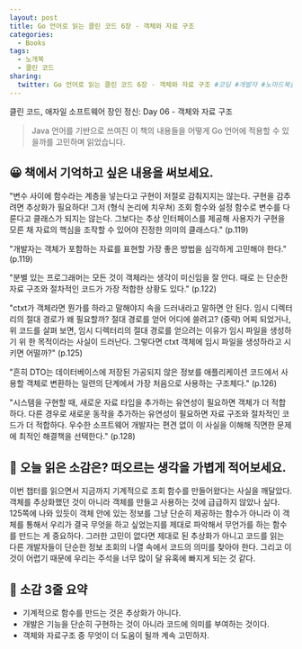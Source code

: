 ```yaml
---
layout: post
title: Go 언어로 읽는 클린 코드 6장 - 객체와 자료 구조
categories:
  - Books
tags:
  - 노개북
  - 클린 코드
sharing:
  twitter: Go 언어로 읽는 클린 코드 6장 - 객체와 자료 구조 #코딩 #개발자 #노마드북클럽 #노개북
---
```


클린 코드, 애자일 소프트웨어 장인 정신: Day 06 - 객체와 자료 구조

> Java 언어를 기반으로 쓰여진 이 책의 내용들을 어떻게 Go 언어에 적용할 수 있을까를 고민하며 읽었습니다.

## 😀 책에서 기억하고 싶은 내용을 써보세요.

"변수 사이에 함수라는 계층을 넣는다고 구현이 저절로 감춰지지는 않는다. 구현을 감추려면 추상화가 필요하다! 그저 (형식 논리에 치우쳐) 조회 함수와 설정 함수로 변수를 다룬다고 클래스가 되지는 않는다. 그보다는 추상 인터페이스를 제공해 사용자가 구현을 모른 채 자료의 핵심을 조작할 수 있어야 진정한 의미의 클래스다." (p.119)

"개발자는 객체가 포함하는 자료를 표현할 가장 좋은 방법을 심각하게 고민해야 한다." (p.119)

"분별 있는 프로그래머는 모든 것이 객체라는 생각이 미신임을 잘 안다. 때로 는 단순한 자료 구조와 절차적인 코드가 가장 적합한 상황도 있다." (p.122)

"ctxt가 객체라면 뭔가를 하라고 말해야지 속을 드러내라고 말하면 안 된다. 임시 디렉터리의 절대 경로가 왜 필요할까? 절대 경로를 얻어 어디에 쓸려고? (중략) 어찌 되었거나, 위 코드를 살펴 보면, 임시 디렉터리의 절대 경로를 얻으려는 이유가 임시 파일을 생성하기 위 한 목적이라는 사실이 드러난다. 그렇다면 ctxt 객체에 임시 파일을 생성하라고 시키면 어떨까?" (p.125)

"흔히 DTO는 데이터베이스에 저장된 가공되지 않은 정보를 애플리케이션 코드에서 사용할 객체로 변환하는 일련의 단계에서 가장 처음으로 사용하는 구조체다." (p.126)

"시스템을 구현할 때, 새로운 자료 타입을 추가하는 유연성이 필요하면 객체가 더 적합하다. 다른 경우로 새로운 동작을 추가하는 유연성이 필요하면 자료 구조와 절차적인 코드가 더 적합하다. 우수한 소프트웨어 개발자는 편견 없이 이 사실을 이해해 직면한 문제에 최적인 해결책을 선택한다." (p.128)

## 🤔 오늘 읽은 소감은? 떠오르는 생각을 가볍게 적어보세요.

이번 챕터를 읽으면서 지금까지 기계적으로 조회 함수를 만들어왔다는 사실을 깨달았다. 객체를 추상화했던 것이 아니라 객체를 만들고 사용하는 것에 급급하지 않았나 싶다. 125쪽에 나와 있듯이 객체 안에 있는 정보를 그냥 단순히 제공하는 함수가 아니라 이 객체를 통해서 우리가 결국 무엇을 하고 싶었는지를 제대로 파악해서 무언가를 하는 함수를 만드는 게 중요하다. 그러한 고민이 없다면 제대로 된 추상화가 아니고 코드를 읽는 다른 개발자들이 단순한 정보 조회의 나열 속에서 코드의 의미를 찾아야 한다. 그리고 이것이 어렵기 때문에 우리는 주석을 너무 많이 달 유혹에 빠지게 되는 것 같다.

## 👀 소감 3줄 요약

- 기계적으로 함수를 만드는 것은 추상화가 아니다.
- 개발은 기능을 단순히 구현하는 것이 아니라 코드에 의미를 부여하는 것이다.
- 객체와 자료구조 중 무엇이 더 도움이 될까 계속 고민하자.